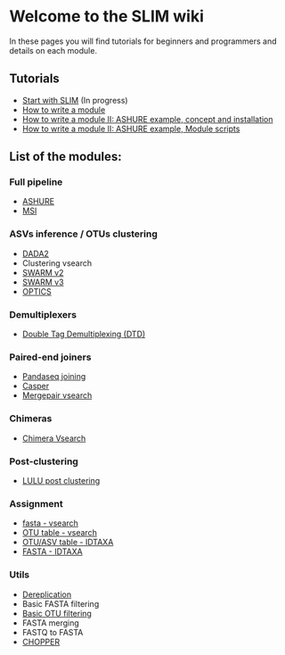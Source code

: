 # Welcome to the SLIM wiki

In these pages you will find tutorials for beginners and programmers and details on each module.

## Tutorials
* [Start with SLIM](https://github.com/adriantich/SLIM/wiki/Start-with-SLIM) (In progress)
* [How to write a module](https://github.com/adriantich/SLIM/wiki/How-to-write-a-new-module)
* [How to write a module II: ASHURE example, concept and installation](https://github.com/adriantich/SLIM/wiki/How-to-write-a-new-module-II:-ASHURE-example,-concept-and-installation)
* [How to write a module II: ASHURE example, Module scripts](https://github.com/adriantich/SLIM/wiki/How-to-write-a-new-module-II:-ASHURE-example,-Module-scripts)

## List of the modules:

### Full pipeline
  * [ASHURE](https://github.com/adriantich/SLIM/wiki/ASHURE)
  * [MSI](https://github.com/adriantich/SLIM/wiki/MSI)
### ASVs inference / OTUs clustering
  * [DADA2](https://github.com/adriantich/SLIM/wiki/DADA2)
  * Clustering vsearch
  * [SWARM v2](https://github.com/adriantich/SLIM/wiki/Swarm-module)
  * [SWARM v3](https://github.com/adriantich/SLIM/wiki/SWARM3-Module)
  * [OPTICS](https://github.com/adriantich/SLIM/wiki/OPTICS)
### Demultiplexers
  * [Double Tag Demultiplexing (DTD)](https://github.com/adriantich/SLIM/wiki/Double-Tag-Demultiplexing-(DTD))
### Paired-end joiners
  * [Pandaseq joining](https://github.com/adriantich/SLIM/wiki/Pandaseq-module)
  * [Casper](https://github.com/adriantich/SLIM/wiki/Casper)
  * [Mergepair vsearch](https://github.com/adriantich/SLIM/wiki/Mergepair-vsearch)
### Chimeras
  * [Chimera Vsearch](https://github.com/adriantich/SLIM/wiki/Chimera-Vsearch)
### Post-clustering
  * [LULU post clustering](https://github.com/adriantich/SLIM/wiki/LULU-post-clustering-module)
### Assignment
  * [fasta - vsearch](https://github.com/adriantich/SLIM/wiki/Fasta-assignment---Vsearch)
  * [OTU table - vsearch](https://github.com/adriantich/SLIM/wiki/OTU-table-assignment-Vsearch)
  * [OTU/ASV table - IDTAXA](https://github.com/adriantich/SLIM/wiki/OTU---IDTAXA-classifier)
  * [FASTA - IDTAXA](https://github.com/adriantich/SLIM/wiki/FASTA-IDTAXA-classifier)
### Utils
  * [Dereplication](https://github.com/adriantich/SLIM/wiki/Fasta-dereplication)
  * Basic FASTA filtering
  * [Basic OTU filtering](https://github.com/adriantich/SLIM/wiki/OTU-filtering)
  * FASTA merging
  * FASTQ to FASTA
  * [CHOPPER](https://github.com/adriantich/SLIM/wiki/CHOPPER)